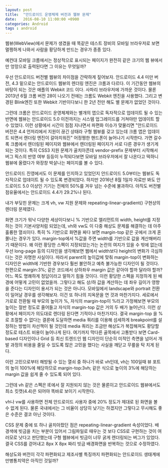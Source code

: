```yaml
---
layout: post
title:  "안드로이드 운영체제 버전과 웹뷰 문제"
date:   2016-08-10 11:00:00 +0900
categories: Android
tags : android
---
```

웹뷰(WebView)에서 문제가 생겼을 때 똑같은 테스트 장비의 모바일 브라우저로 보면 멀쩡하게 나와서 사람을 황당하게 만드는 경우가 종종 있다.

예컨대 모바일 크롬에서는 정상적으로 표시되는 페이지가 완전히 같은 크기의 웹 뷰에서만 엉망으로 출력된다면 그 이유는 무엇일까?

우선 안드로이드 버전별 웹뷰의 차이점을 간략하게 짚어보자. 안드로이드 4.4 미만 버전, 4.3 밑으로는 안드로이드 웹뷰의 렌더링 엔진은 크롬과 다르다. 이 기간동안 웹뷰의 바탕이 되는 것은 애플의 Webkit 코드 이다. 사파리 브라우저에 가까운 것이다. 물론 2013년 6월 크롬 버전 28이 나오기 전에는 크롬도 Webkit 엔진을 사용했다. 그리고 변경된 Blink엔진 또한 Webkit 기반이다보니 한 2년 전만 해도 별 문제가 없었던 것이다.

그런데 크롬은 안드로이드 운영체제와는 별개의 앱으로 독자적으로 업데이트 될 수 있는 반면에 웹뷰는 안드로이드 5.0 이전까지는 시스템 업그레이드를 거쳐야만 업데이트 할 수 있었다. 이런 상황에서 시간이 점점 지나면서 파편화 이슈가 맞물리면 "안드로이드 버전은 4.4 언저리에서 지원이 끊긴 상태라 구형 웹뷰를 갖고 있는데 크롬 앱은 업데이트 되면서 렌더링 엔진이 갈아치워진" 어정쩡한 핸드폰이 늘어나기 시작한다. 가면 갈수록 크롬에서 렌더링된 페이지와 웹뷰에서 렌더링된 페이지가 서로 다른 경우가 생기게 되는 것이다. 특히 CSS3 지원 문제가 골치아픈데 vendor-prefix 문제부터 시작해서 버그 픽스의 반영 여부 등등이 누적되다보면 모바일 브라우저에서 잘 나온다고 떡하니 웹뷰에 올렸다가 와장창 박살나는 페이지를 볼 수 있다.

안드로이드 진영에서도 이 문제를 인지하고 있었던지 안드로이드 5.0부터는 웹뷰도 독자적으로 업데이트 될 수 있도록 변경되었다. 하지만 2016년 8월 1일자 자료만 봐도 안드로이드 5.0 이상인 기기는 전체의 50%를 겨우 넘는 수준에 불과하다. 아직도 버전별 점유율에서는 안드로이드 4.4가 29.2%나 된다.

내가 부딪힌 문제는 크게 vh, vw 지원 문제와 repeating-linear-gradient() 구현상의 렌더링 문제였다.

화면 크기가 워낙 다양한 세상이다보니 % 기반으로 엘리먼트의 width, height를 지정하는 것이 기본사양처럼 되었는데, vh와 vw도 이 다중 해상도 문제를 해결하는 데 아주 훌륭한 열쇠이다.
특히 % 기반으로 화면을 짜다 보면 margin-top 같은 곳에서 크게 혼쭐나는 경우가 있다. margin-top에서 %값을 주면 width를 기반으로 값을 계산해버리기 때문이다. 왜 이런 황당한 스펙이 지정되었는가는 논란의 여지가 있을 수 밖에 없는데 우선 long-page 등의 디자인을 생각해보면 웹에서 width보다 height의 변화가 극심하다는 것은 자명한 사실이다. 따라서 parent의 높이값에 맞춰 margin-top이 변화하는 디자인은 width에 기반한 경우보다 훨씬 불안하고 예측 불가능한 디자인이 될 것이다. 한편으로 margin:3%; 같은 코드에서 상하좌우 margin 값은 같아야 할까 달라야 할까? 어느 쪽도 명쾌하게 정답이라고 말하기 힘들 것이다. 이런 황당한 스펙을 지정하게 된 배경에 어떻게 고민이 없었을까. 그렇다고 해도 상/하 값을 계산하는 데 좌우 길이가 영향을 준다는 디자인이 용서가 되는 것은 아니다. 모바일에서 landscape와 portrait 전환이 일어날 경우를 생각해보자. 이건 또 하나의 지옥문을 연 것과 마찬가지다. 세로에서 가로로 전환될 때 부모의 높이가 %, 자식의 margin-top이 %라고 가정해보면 부모의 높이는 절반 정도로 줄어들고 자식의 margin-top 값은 거의 두 배가 늘어난다. 이런 상황에서 페이지가 의도대로 렌더링 된다면 기적이나 마찬가지다. 결국 margin-top 을 %로 조절할 수 없다는 결론에 도달하면 media 쿼리를 이용해 섬세하게 breakpoint를 설정하는 방법이 차선책이 될 것인데 media 쿼리는 조금만 해상도가 복잡해져도 황당할 정도로 테스트 비용이 늘어나게 된다. 여기까지 막다른 골목에서 고통받다 보면 Card-based 디자인이나 Grid 등 최신 트렌드인 웹 디자인이 단순히 미적인 측면을 넘어서 개발 과정의 비용을 줄일 수 있도록 많은 고민을 했다는 사실을 깨닫고 무릎을 탁 치게 된다.

이런 고민으로부터 해방될 수 있는 열쇠 중 하나가 바로 vh인데, vh는 100일때 뷰 포트의 높이 100%에 해당하므로 margin-top:3vh; 같은 식으로 높이의 3%에 해당하는 margin 값을 쉽게 줄 수 있도록 되어 있다.

그런데 vh 같은 스펙은 IE에서 잘 지원되지 않는 것은 물론이고 안드로이드 웹뷰에서도 최소 킷캣(4.4)은 되어야 똑바로 보이기 시작한다.

vh나 vw를 사용하면 전체 안드로이드 사용자 중에 20% 정도가 제대로 된 화면을 볼 수 없게 된다. 물론 국내에서는 그 비율이 상당히 낮기는 하겠지만 그렇다고 무시해도 좋은 수준은 결코 아닌 것이다.

CSS 문제 중에 또 하나 골치아팠던 점은 repeating-linear-gradient 속성이었다. 배경색에 빗금을 치는 부분이 있어서 그림파일로 때우는 것 보다 CSS로 구현하는 것이 여러모로 낫다고 판단했는데 구형 웹뷰에서 빗금이 너무 굵게 렌더링되는 버그가 있었다. 결국 CSS를 걷어내고 8px X 8px 짜리 빗금 배경화면을 반복하는 것으로 수정하였다.

해상도와 버전이 각각 파편화되고 제조사별 특징까지 파편화되는 안드로이드 생태계에 만병통치약은 아직인 것일까?
